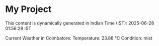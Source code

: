 # My Project

This content is dynamically generated in Indian Time (IST): 2025-06-28 01:56:28 IST


Current Weather in Coimbatore:
Temperature: 23.88 °C
Condition: mist

